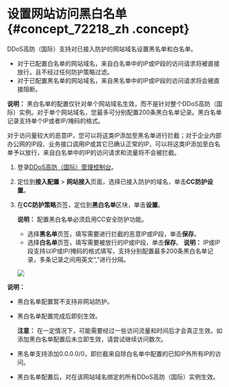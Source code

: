 # 设置网站访问黑白名单 {#concept_72218_zh .concept}

DDoS高防（国际）支持对已接入防护的网站域名设置黑名单和白名单。

-   对于已配置白名单的网站域名，来自白名单中的IP或IP段的访问请求将被直接放行，且不经过任何防护策略过滤。
-   对于已配置黑名单的网站域名，来自黑名单中的IP或IP段的访问请求将会被直接阻断。

**说明：** 黑白名单的配置仅针对单个网站域名生效，而不是针对整个DDoS高防（国际）实例。对于单个网站域名，您最多可分别配置200条黑白名单记录。黑白名单记录支持单个IP或者IP/掩码的格式。

对于访问量较大的恶意IP，您可以将这类IP添加至黑名单进行拦截；对于企业内部办公网的IP段、业务接口调用IP或其它已确认正常的IP，可以将这类IP添加至白名单予以放行，来自白名单中的IP的访问请求和流量将不会被拦截。

1.  登录[DDoS高防（国际）管理控制台](https://yundun.console.aliyun.com/?p=ddosdip)。
2.  定位到**接入配置** \> **网站接入**页面，选择已接入防护的域名，单击**CC防护设置**。
3.  在**CC防护策略**页签，定位到**黑白名单**区块，单击**设置**。

    **说明：** 配置黑白名单必须启用CC安全防护功能。

    -   选择**黑名单**页签，填写需要进行拦截的恶意IP或IP段，单击**保存**。
    -   选择**白名单**页签，填写需要被放行的IP或IP段，单击**保存**。
    **说明：** IP或IP段支持以IP或IP/掩码的格式填写，支持分别配置最多200条黑白名单记录，多条记录之间用英文“,”进行分隔。

    ![](http://static-aliyun-doc.oss-cn-hangzhou.aliyuncs.com/assets/img/79693/156257002536925_zh-CN.png)


**说明：** 

-   黑白名单配置暂不支持非网站防护。
-   黑白名单配置完成后即刻生效。

    **注意：** 在一定情况下，可能需要经过一些访问流量和时间后才会真正生效。如添加黑白名单配置后未立即生效，请尝试继续访问数次。

-   黑名单支持添加0.0.0.0/0，即拦截来自除白名单中配置的已知IP外所有IP的访问。
-   黑白名单配置后，对在该网站域名绑定的所有DDoS高防（国际）实例生效。

